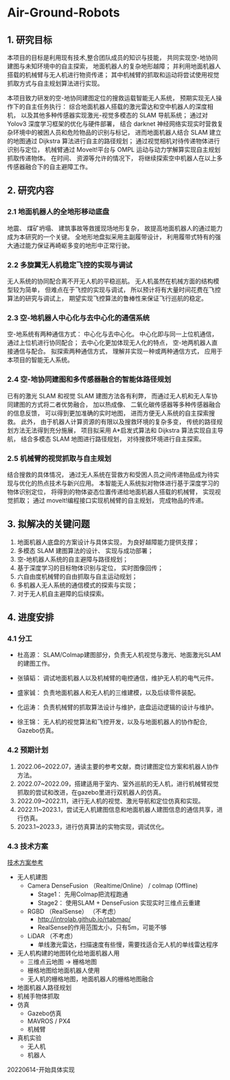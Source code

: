 # Air-Ground-Robots
## 1. 研究目标

本项目的目标是利用现有技术,整合团队成员的知识与技能， 共同实现空-地协同建图与未知环境中的自主探索， 地面机器人的复杂地形越障； 并利用地面机器人搭载的机械臂与无人机进行物资传递； 其中机械臂的抓取和运动将尝试使用视觉 抓取方式与自主规划算法进行实现。



本项目致力研发的空-地协同建图定位的搜救运载智能无人系统， 预期实现无人操作下的自主任务执行： 综合地面机器人搭载的激光雷达和空中机器人的深度相机， 以及其他多种传感器实现激光-视觉多模态的 SLAM 导航系统； 通过对 Yolov3 深度学习框架的优化与硬件部署， 结合 darknet 神经网络实现实时营救复杂环境中的被困人员和危险物品的识别与标记， 进而地面机器人结合 SLAM 建立的地图通过 Dijkstra 算法进行自主的路径规划； 通过视觉相机对待传递物体进行识别与定位， 机械臂通过 Movelt!平台与 OMPL 运动与动力学解算实现自主规划抓取传递物体。 在时间、 资源等允许的情况下， 将继续探索空中机器人在以上多传感器融合下的自主避障工作。





## 2. 研究内容

### 2.1 地面机器人的全地形移动底盘
地震、 煤矿坍塌、 建筑事故等救援现场地形复杂， 故提高地面机器人的通过能力成为本研究的一个关键。 全地形地盘拟采用主副履带设计， 利用履带式特有的强大通过能力保证再崎岖多变的地形中正常行驶。
### 2.2 多旋翼无人机稳定飞控的实现与调试
无人系统的协同配合离不开无人机的平稳巡航。 无人机虽然在机械方面的结构模型较为简单， 但难点在于飞控的实现与调试， 所以预计将有大量时间花费在飞控算法的研究与调试上， 期望实现飞控算法的鲁棒性来保证飞行巡航的稳定。
### 2.3 空-地机器人中心化与去中心化的通信系统
空-地系统有两种通信方式： 中心化与去中心化。 中心化即与同一上位机通信，通过上位机进行协同配合； 去中心化更加体现无人化的特点， 空-地两机器人直接通信与配合。 拟探索两种通信方式， 理解并实现一种或两种通信方式， 应用于本项目的智能无人系统。
### 2.4 空-地协同建图和多传感器融合的智能体路径规划
已有的激光 SLAM 和视觉 SLAM 建图方法各有利弊， 而通过无人机和无人车协同建图的方式将二者优势融合， 加以热成像、 二氧化碳传感器等多种传感器融合的信息反馈， 可以得到更加准确的实时地图， 进而方便无人系统的自主探索搜救。 此外， 由于机器人计算资源的有限以及搜救环境的复杂多变， 传统的路径规
划方法无法得到充分施展， 项目拟采用 A*启发式算法和 Dijkstra 算法实现自主导航， 结合多模态 SLAM 地图进行路径规划， 对待搜救环境进行自主探索。

### 2.5 机械臂的视觉抓取与自主规划
结合搜救的具体情况， 通过无人系统在营救方和受困人员之间传递物品成为待实现与优化的热点技术与新兴应用。 本智能无人系统拟对物体进行基于深度学习的物体识别定位， 将得到的物体姿态位置传递给地面机器人搭载的机械臂， 实现视觉抓取； 通过 movelt!编程接口实现机械臂的自主规划， 完成物品的传递。



## 3. 拟解决的关键问题

1.  地面机器人底盘的方案设计与具体实现， 为良好越障能力提供支撑；
2.  多模态 SLAM 建图算法的设计、 实现与成功部署；
3.  空-地机器人系统的自主避障与路径规划；
4.  基于深度学习的目标物体识别与定位， 实时图像回传；
5.  六自由度机械臂的自由抓取与自主运动规划；
6.  多机器人无人系统的通信模式的探索与实现；
7.  对于无人机自主避障的后续探索。



## 4. 进度安排



### 4.1 分工

* 杜高源： SLAM/Colmap建图部分，负责无人机视觉与激光、地面激光SLAM的建图工作。

* 张镇韬： 调试地面机器人以及机械臂的电控通信，维护无人机的电气元件。

* 盛家铖： 负责地面机器人和无人机的三维建模，以及后续零件装配。

* 化运涛： 负责机械臂的抓取算法设计与维护，底盘运动逻辑的设计与维护。

* 徐王锦： 无人机的视觉算法和飞控开发，以及与地面机器人的协作配合, Gazebo仿真。



### 4.2 预期计划

1. 2022.06~2022.07，通读主要的参考文献，商讨建图定位方案和机器人协作方法。
2. 2022.07~2022.09，搭建适用于室内、室外巡航的无人机，进行机械臂视觉抓取的尝试和改进，在gazebo里进行双机器人的仿真。
3. 2022.09~2022.11，进行无人机的视觉、激光导航和定位仿真和实现。
4. 2022.11~2023.1，尝试无人机建图信息和地面机器人建图信息的通信共享，进行仿真。
5. 2023.1~2023.3，进行仿真算法的实物实现，调试优化。



### 4.3 技术方案

[技术方案参考](doc/技术方案参考.md)

* 无人机建图
    - Camera DenseFusion （Realtime/Online） / colmap (Offline)
        - Stage1： 先用Colmap把流程跑通
        - Stage2： 使用SLAM + DenseFusion 实现实时三维点云重建
    - RGBD （RealSense） （不考虑）
        - http://introlab.github.io/rtabmap/
        - RealSense的作用范围太小，只有5m，可能不够
    - LiDAR （不考虑）
        - 单线激光雷达，扫描速度有些慢，需要找适合无人机的单线雷达程序
* 无人机构建的地图转化给地面机器人用
    - 三维点云地图 -> 栅格地图
    - 栅格地图给地面机器人使用
    - 无人机的栅格地图，地面机器人的栅格地图融合
* 地面机器人路径规划
* 机械手物体抓取
* 仿真
    - Gazebo仿真
    - MAVROS / PX4
    - 机械臂
* 真机实验
    - 无人机
    - 机器人

20220614-开始具体实现